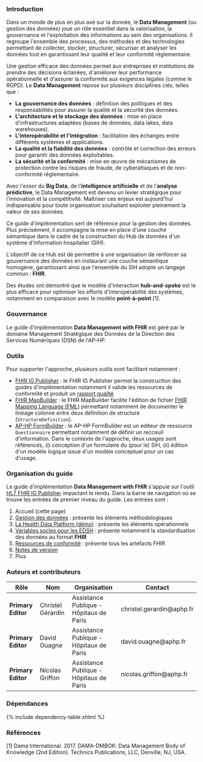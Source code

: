 ### Introduction

Dans un monde de plus en plus axé sur la donnée, le **Data Management** (ou gestion des données) joue un rôle essentiel dans la valorisation, la gouvernance et l'exploitation des informations au sein des organisations. Il regroupe l'ensemble des processus, des méthodes et des technologies permettant de collecter, stocker, structurer, sécuriser et  analyser les données tout en garantissant leur qualité et leur conformité réglementaire.

Une gestion efficace des données permet aux entreprises et institutions de prendre des décisions éclairées, d'améliorer leur performance opérationnelle et d'assurer la conformité aux exigences légales (comme le RGPD).
Le **Data Management** repose sur plusieurs disciplines clés, telles que :
- **La gouvernance des données** : définition des politiques et des responsabilités pour assurer la qualité et la 
sécurité des données.
- **L'architecture et le stockage des données** : mise en place d'infrastructures adaptées (bases de données, 
data lakes, data warehouses).
- **L'interopérabilité et l'intégration** : facilitation des échanges entre différents systèmes et applications.
- **La qualité et la fiabilité des données** : contrôle et correction des erreurs pour garantir des données exploitables.
- **La sécurité et la conformité** : mise en œuvre de mécanismes de protection contre les risques de fraude, de 
cyberattaques et de non-conformité réglementaire.

Avec l'essor du **Big Data**, de l'**intelligence artificielle** et de l'**analyse prédictive**, le Data Management est devenu un levier stratégique pour l'innovation et la compétitivité. Maîtriser ces enjeux est aujourd'hui indispensable pour toute organisation souhaitant exploiter pleinement la valeur de ses données.

Ce guide d'implémentation sert de référence pour la gestion des données. Plus précisément, il accompagne la mise en place d'une couche sémantique dans le cadre de la construction du Hub de données d'un système d'information hospitalier (SIH).

L'objectif de ce Hub est de permettre à une organisation de renforcer sa gouvernance des données en instaurant une couche sémantique homogène, garantissant ainsi que l'ensemble du SIH adopte un langage commun : **FHIR**.

Des études ont démontré que le modèle d'interaction **hub-and-spoke** est le plus efficace pour optimiser les efforts d'interopérabilité des systèmes, notamment en comparaison avec le modèle **point-à-point** [1].

### Gouvernance

Le guide d'implémentation **Data Management with FHIR** est géré par le domaine Management Stratégique des Données de la Direction des Services Numériques (DSN) de l'AP-HP.

### Outils

Pour supporter l'approche, plusieurs outils sont facilitant notamment :

* [FHIR IG Publisher](https://github.com/HL7/fhir-ig-publisher) : le FHIR IG Publisher permet la construction des guides d'implémentation notamment il valide les ressources de conformité et produit un [rapport qualité](qa.html)
* [FHIR MapBuilder](https://github.com/aphp/fhir-mapbuilder) : le FHIR MapBuilder facilite l'édition de fichier [FHIR Mapping Language (FML)](glossary.html#fml) permettant notamment de documenter le linéage colonne entre deux définition de structure (`StructureDefinition`).
* [AP-HP FormBuilder](https://github.com/aphp/formbuilder) : le AP-HP FormBuilder est un éditeur de ressource `Questionnaire` permettant notamment de définir un recceuil d'information. Dans le contexte de l'approche, deux usages sont référencés, (i) conception d'un formulaire du (pour le) SIH, (ii) édition d'un modèle logique issue d'un modèle conceptuel pour un cas d'usage.

### Organisation du guide

Le guide d'implémentation **Data Management with FHIR** s'appuie sur l'outil [HL7 FHIR IG Publisher](https://github.com/HL7/fhir-ig-publisher) impactant le rendu. Dans la barre de navigation où se trouve les entrées de premier niveau du guide. Les entrées sont :

1. Accueil (cette page)
2. [Gestion des données](data-management.html) : présente les éléments méthodologiques
3. [La Health Data Platform (démo)](data-platform.html) : présente les éléments opérationnels
3. [Variables socles pour les EDSH](use-core-variables.html) : présente notamment la standardisation des données au format **FHIR**
5. [Ressources de conformité](artifacts.html) : présente tous les artefacts FHIR
6. [Notes de version](change_log.html)
7. Plus

### Auteurs et contributeurs

<table style="width: 100%">
  <thead>
    <tr>
      <th>Rôle</th>
      <th>Nom</th>
      <th>Organisation</th>
      <th>Contact</th>
    </tr>
  </thead>
  <tbody>
    <tr>
      <td><strong>Primary Editor</strong></td>
      <td>Christel Gérardin</td>
      <td>Assistance Publique - Hôpitaux de Paris</td>
      <td>christel.gerardin@aphp.fr</td>
    </tr>
    <tr>
      <td><strong>Primary Editor</strong></td>
      <td>David Ouagne</td>
      <td>Assistance Publique - Hôpitaux de Paris</td>
      <td>david.ouagne@aphp.fr</td>
    </tr>
    <tr>
      <td><strong>Primary Editor</strong></td>
      <td>Nicolas Griffon</td>
      <td>Assistance Publique - Hôpitaux de Paris</td>
      <td>nicolas.griffon@aphp.fr</td>
    </tr>
  </tbody>
</table>

### Dépendances

{% include dependency-table.xhtml %}

### Références

[1] Dama International. 2017. DAMA-DMBOK: Data Management Body of Knowledge (2nd Edition). Technics Publications, LLC, Denville, NJ, USA.
